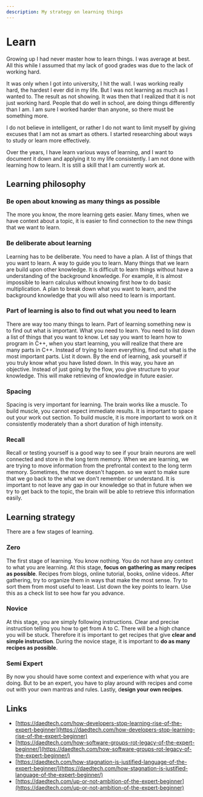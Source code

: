 ```yaml
---
description: My strategy on learning things
---
```


# Learn

Growing up I had never master how to learn things. I was average at best. All this while I assumed that my lack of good grades was due to the lack of working hard. 

It was only when I got into university, I hit the wall. I was working really hard, the hardest I ever did in my life. But I was not learning as much as I wanted to. The result as not showing. It was then that I realized that it is not just working hard. People that do well in school, are doing things differently than I am. I am sure I worked harder than anyone, so there must be something more. 

I do not believe in intelligent, or rather I do not want to limit myself by giving excuses that I am not as smart as others. I started researching about ways to study or learn more effectively. 

Over the years, I have learn various ways of learning, and I want to document it down and applying it to my life consistently. I am not done with learning how to learn. It is still a skill that I am currently work at. 

## Learning philosophy

### Be open about knowing as many things as possible

The more you know, the more learning gets easier. Many times, when we have context about a topic, it is easier to find connection to the new things that we want to learn. 

### Be deliberate about learning

Learning has to be deliberate. You need to have a plan. A list of things that you want to learn. A way to guide you to learn. Many things that we learn are build upon other knowledge. It is difficult to learn things without have a understanding of the background knowledge. For example, it is almost impossible to learn calculus without knowing first how to do basic multiplication. A plan to break down what you want to learn, and the background knowledge that you will also need to learn is important. 

### Part of learning is also to find out what you need to learn

There are way too many things to learn. Part of learning something new is to find out what is important. What you need to learn. You need to list down a list of things that you want to know. Let say you want to learn how to program in C++, when you start learning, you will realize that there are many parts in C++. Instead of trying to learn everything, find out what is the most important parts. List it down. By the end of learning, ask yourself if you truly know what you have listed down. In this way, you have an objective. Instead of just going by the flow, you give structure to your knowledge. This will make retrieving of knowledge in future easier. 

### Spacing 

Spacing is very important for learning. The brain works like a muscle. To build muscle, you cannot expect immediate results. It is important to space out your work out section. To build muscle, it is more important to work on it consistently moderately than a short duration of high intensity.  

### Recall

Recall or testing yourself is a good way to see if your brain neurons are well connected and store in the long term memory. When we are learning, we are trying to move information from the prefrontal context to the long term memory. Sometimes, the move doesn't happen. so we want to make sure that we go back to the what we don't remember or understand. It is important to not leave any gap in our knowledge so that in future when we try to get back to the topic, the brain will be able to retrieve this information easily. 

## Learning strategy

There are a few stages of learning.

### Zero

The first stage of learning. You know nothing. You do not have any context to what you are learning. At this stage, **focus on gathering as many recipes as possible**. Recipes from blogs, online tutorial, books, online videos. After gathering, try to organize them in ways that make the most sense. Try to sort them from most useful to least. List down the key points to learn. Use this as a check list to see how far you advance. 

### Novice <a id="novice"></a>

At this stage, you are simply following instructions. Clear and precise instruction telling you how to get from A to C. There will be a high chance you will be stuck. Therefore it is important to get recipes that give **clear and simple instruction**. During the novice stage, it is important to **do as many recipes as possible**.

### Semi Expert <a id="semi-expert"></a>

By now you should have some context and experience with what you are doing. But to be an expert, you have to play around with recipes and come out with your own mantras and rules. Lastly, d**esign your own recipes**.[ ](https://www.facebook.com/sharer/sharer.php?u=https%3A%2F%2Fdavidseah.github.io%2Fgoals%2FZero-To-Semi-Expert%2F)



## Links

* [https://daedtech.com/how-developers-stop-learning-rise-of-the-expert-beginner](https://daedtech.com/how-developers-stop-learning-rise-of-the-expert-beginner)
* [https://daedtech.com/how-software-groups-rot-legacy-of-the-expert-beginner/](https://daedtech.com/how-software-groups-rot-legacy-of-the-expert-beginner/)
* [https://daedtech.com/how-stagnation-is-justified-language-of-the-expert-beginner/](https://daedtech.com/how-stagnation-is-justified-language-of-the-expert-beginner/)
* [https://daedtech.com/up-or-not-ambition-of-the-expert-beginner](https://daedtech.com/up-or-not-ambition-of-the-expert-beginner)



